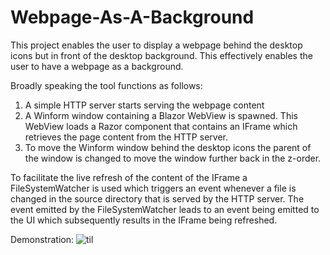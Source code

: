 # Webpage-As-A-Background

This project enables the user to display a webpage behind the desktop icons but in front of the desktop background. This effectively enables the user to have a webpage as a background.

Broadly speaking the tool functions as follows:
1. A simple HTTP server starts serving the webpage content
2. A Winform window containing a Blazor WebView is spawned. This WebView loads a Razor component that contains an IFrame which retrieves the page content from the HTTP server.
3. To move the Winform window behind the desktop icons the parent of the window is changed to move the window further back in the z-order.

To facilitate the live refresh of the content of the IFrame a FileSystemWatcher is used which triggers an event whenever a file is changed in the source directory that is served by the HTTP server. The event emitted by the FileSystemWatcher leads to an event being emitted to the UI which subsequently results in the IFrame being refreshed.

Demonstration:
![til](https://i.imgur.com/p8wSWYN.gif)
